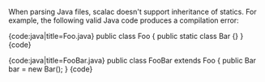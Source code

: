 When parsing Java files, scalac doesn't support inheritance of statics.  For example, the following valid Java code produces a compilation error:

{code:java|title=Foo.java}
public class Foo {
  public static class Bar {}
}
{code}

{code:java|title=FooBar.java}
public class FooBar extends Foo {
  public Bar bar = new Bar();
}
{code}
